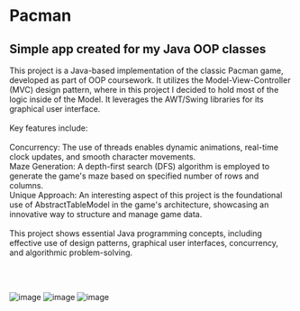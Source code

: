 <h1>Pacman</h1>
<h2>Simple app created for my Java OOP classes</h2>
This project is a Java-based implementation of the classic Pacman game, developed as part of OOP coursework. It utilizes the Model-View-Controller (MVC) design pattern,
where in this project I decided to hold most of the logic inside of the Model. It leverages the AWT/Swing libraries for its graphical user interface.
<br><br>
Key features include:
<br><br>
Concurrency: The use of threads enables dynamic animations, real-time clock updates, and smooth character movements.
<br>
Maze Generation: A depth-first search (DFS) algorithm is employed to generate the game's maze based on specified number of rows and columns.
<br>
Unique Approach: An interesting aspect of this project is the foundational use of AbstractTableModel in the game's architecture, showcasing an innovative way to structure and manage game data.
<br><br>
This project shows essential Java programming concepts, including effective use of design patterns, graphical user interfaces, concurrency, and algorithmic problem-solving.

<br><br>

![image](https://github.com/przemyslawren/pacman/assets/122983696/dd5c7a96-9928-47b1-855c-d902965deee8)
![image](https://github.com/przemyslawren/pacman/assets/122983696/7a10d86d-a317-4a02-aa7e-1da36a70d153)
![image](https://github.com/przemyslawren/pacman/assets/122983696/419d8578-34e1-453c-a698-3a27ce56e2b4)
